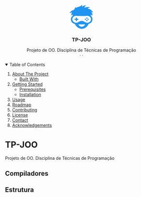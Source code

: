 <!-- PROJECT LOGO -->
<br />
<p align="center">
    <img src="/assets/logo.png" alt="Logo" width="80" height="80">

  <h3 align="center">TP-JOO</h3>

  <p align="center">
    Projeto de OO. Disciplina de Técnicas de Programação
    <br />
    ·
    ·
  </p>
</p>


<!-- TABLE OF CONTENTS -->
<details open="open">
  <summary>Table of Contents</summary>
  <ol>
    <li>
      <a href="#TP-JOO">About The Project</a>
      <ul>
        <li><a href="#built-with">Built With</a></li>
      </ul>
    </li>
    <li>
      <a href="#Compiladores">Getting Started</a>
      <ul>
        <li><a href="#prerequisites">Prerequisites</a></li>
        <li><a href="#installation">Installation</a></li>
      </ul>
    </li>
    <li><a href="#usage">Usage</a></li>
    <li><a href="#roadmap">Roadmap</a></li>
    <li><a href="#contributing">Contributing</a></li>
    <li><a href="#license">License</a></li>
    <li><a href="#contact">Contact</a></li>
    <li><a href="#acknowledgements">Acknowledgements</a></li>
  </ol>
</details>

# TP-JOO
Projeto de OO. Disciplina de Técnicas de Programação

## Compiladores
<!--
*** Clang - MacOS Catalina
*** Microsoft Visual C++ 2019 - Windows 10
-->

## Estrutura
<!--
*** src: codigo fonte do projeto.
*** bin: arquivos compilados.
*** External-Libraries: bibliotecas utilzadas (SFML).
*** Platforms: projetos para os SO MacOS e Windows.
*** analise: diagrama de classes do projeto.
-->
